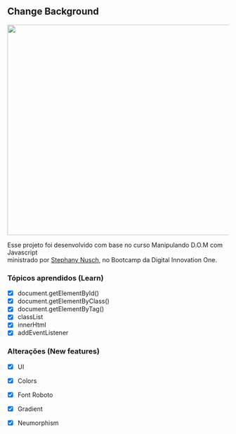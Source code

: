 
## Change Background



<img src="/changeBackground.gif" width="680px" height="480px">



Esse projeto foi desenvolvido com base no curso Manipulando D.O.M com Javascript <br> ministrado por [Stephany Nusch](https://github.com/stebsnusch/), no Bootcamp da Digital Innovation One.



### Tópicos aprendidos (Learn)

- [x] document.getElementById()
- [x] document.getElementByClass()
- [x] document.getElementByTag()
- [x] classList
- [x] innerHtml
- [x] addEventListener

### Alterações (New features)

- [x] UI
- [x] Colors
- [x] Font Roboto
- [x] Gradient
- [x] Neumorphism

